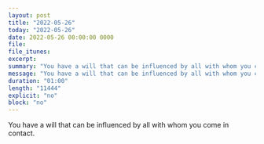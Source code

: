 ```yaml
---
layout: post
title: "2022-05-26"
today: "2022-05-26"
date: 2022-05-26 00:00:00 0000
file:
file_itunes:
excerpt:
summary: "You have a will that can be influenced by all with whom you come in contact."
message: "You have a will that can be influenced by all with whom you come in contact."
duration: "01:00"
length: "11444"
explicit: "no"
block: "no"
---
```

You have a will that can be influenced by all with whom you come in contact.

